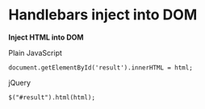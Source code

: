 # Handlebars inject into DOM

**Inject HTML into DOM**


Plain JavaScript


```
document.getElementById('result').innerHTML = html;
```

jQuery


```
$("#result").html(html);
```



